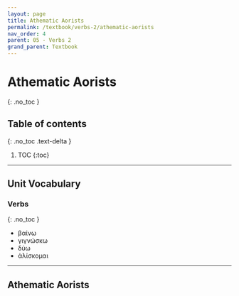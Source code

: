 ```yaml
---
layout: page
title: Athematic Aorists
permalink: /textbook/verbs-2/athematic-aorists
nav_order: 4
parent: 05 - Verbs 2
grand_parent: Textbook
---
```


# Athematic Aorists
{: .no_toc }

## Table of contents
{: .no_toc .text-delta }

1. TOC
{:toc}

***

## Unit Vocabulary

### Verbs
{: .no_toc }

* βαίνω
* γιγνώσκω
* δύω
* ἁλίσκομαι

***

## Athematic Aorists
